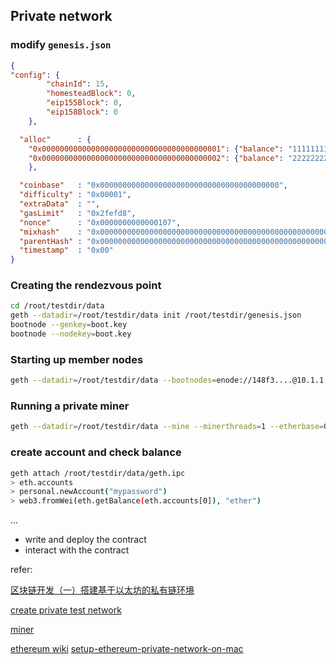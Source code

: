 ## Private network

### modify `genesis.json`
```json
{
"config": {
        "chainId": 15,
        "homesteadBlock": 0,
        "eip155Block": 0,
        "eip158Block": 0
    },

  "alloc"      : {
    "0x0000000000000000000000000000000000000001": {"balance": "111111111"},
    "0x0000000000000000000000000000000000000002": {"balance": "222222222"}
    },

  "coinbase"   : "0x0000000000000000000000000000000000000000",
  "difficulty" : "0x00001",
  "extraData"  : "",
  "gasLimit"   : "0x2fefd8",
  "nonce"      : "0x0000000000000107",
  "mixhash"    : "0x0000000000000000000000000000000000000000000000000000000000000000",
  "parentHash" : "0x0000000000000000000000000000000000000000000000000000000000000000",
  "timestamp"  : "0x00"
}
```
### Creating the rendezvous point
```sh
cd /root/testdir/data
geth --datadir=/root/testdir/data init /root/testdir/genesis.json
bootnode --genkey=boot.key
bootnode --nodekey=boot.key
```
### Starting up member nodes
```sh
geth --datadir=/root/testdir/data --bootnodes=enode://148f3....@10.1.1.1:3031
```
### Running a private miner
```sh
geth --datadir=/root/testdir/data --mine --minerthreads=1 --etherbase=0x..
```
### create account and check balance
```sh
geth attach /root/testdir/data/geth.ipc 
> eth.accounts
> personal.newAccount("mypassword")
> web3.fromWei(eth.getBalance(eth.accounts[0]), "ether")
```
...

- write and deploy the contract 
- interact with the contract


refer:

[区块链开发（一）搭建基于以太坊的私有链环境](http://blog.csdn.net/sportshark/article/details/51855007)

[create private test network](https://omarmetwally.blog/2017/07/25/how-to-create-a-private-ethereum-network/)

[miner](https://github.com/ethereum-mining/ethminer)

[ethereum wiki](https://github.com/ethereum/wiki/wiki)
[setup-ethereum-private-network-on-mac](https://yushuangqi.com/blog/2017/setup-ethereum-private-network-on-mac.html)